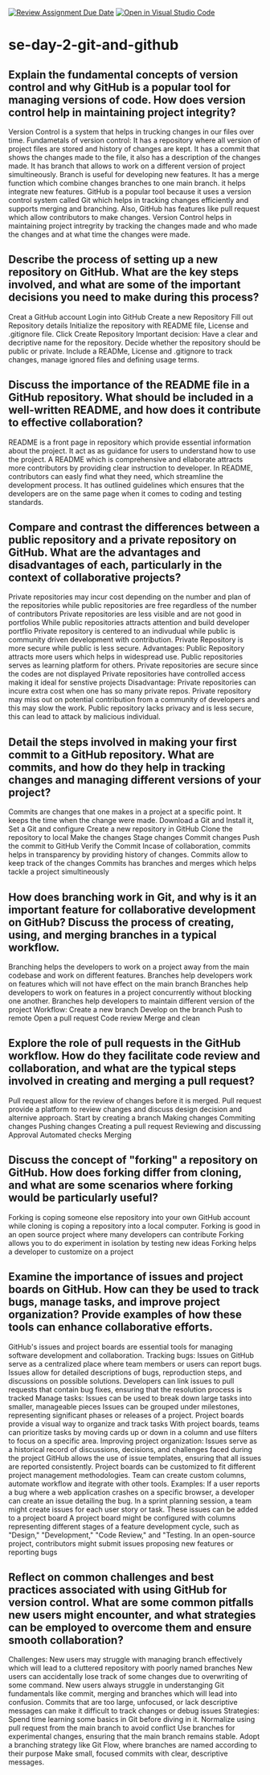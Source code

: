 [![Review Assignment Due Date](https://classroom.github.com/assets/deadline-readme-button-22041afd0340ce965d47ae6ef1cefeee28c7c493a6346c4f15d667ab976d596c.svg)](https://classroom.github.com/a/8wgCKhpZ)
[![Open in Visual Studio Code](https://classroom.github.com/assets/open-in-vscode-2e0aaae1b6195c2367325f4f02e2d04e9abb55f0b24a779b69b11b9e10269abc.svg)](https://classroom.github.com/online_ide?assignment_repo_id=15584829&assignment_repo_type=AssignmentRepo)
# se-day-2-git-and-github
## Explain the fundamental concepts of version control and why GitHub is a popular tool for managing versions of code. How does version control help in maintaining project integrity?
Version Control is a system that helps in trucking changes in our files over time. 
Fundametals of version control:
It has a repository where all version of project files are stored and history of changes are kept.
It has a commit that shows the changes made to the file, it also has a description of the changes made.
It has branch that allows to work on a different version of project simultineously. Branch is useful for developing new features.
It has a merge function which combine changes branches to one main branch. it helps integrate new features.
GitHub is a popular tool because it uses a version control system called Git which helps in tracking changes efficiently and supports merging and branching. Also, GitHub has features like pull request which allow contributors to make changes.
Version Control helps in maintaining project intregrity by tracking the changes made and who made the changes and at what time the changes were made.
## Describe the process of setting up a new repository on GitHub. What are the key steps involved, and what are some of the important decisions you need to make during this process?
Creat a GitHub account
Login into GitHub
Create a new Repository
Fill out Repository details
Initialize the repository with README file, License and .gitignore file.
Click Create Repository
Important decision:
Have a clear and decriptive name for the repository.
Decide whether the repository should be public or private.
Include a READMe, License and .gitignore to track changes, manage ignored files and defining usage terms.
## Discuss the importance of the README file in a GitHub repository. What should be included in a well-written README, and how does it contribute to effective collaboration?
README is a front page in repository which provide essential information about the project.
It act as as guidance for users to understand how to use the project.
A README which is comprehensive and ellaborate attracts more contributors by providing clear instruction to developer.
In README, contributors can easly find what they need, which streamline the development process.
It has outlined guidelines which ensures that the developers are on the same page when it comes to coding and testing standards.
## Compare and contrast the differences between a public repository and a private repository on GitHub. What are the advantages and disadvantages of each, particularly in the context of collaborative projects?
Private repositories may incur cost depending on the number and plan of the repositories while public repositories are free regardless of the number of contributors
Private repositories are less visible and are not good in portfolios While public repositories attracts attention and build developer portflio
Private repository is centered to an indivudual while public is community driven development with contribution.
Private Repository is more secure while public is less secure.
Advantages:
Public Repository attracts more users which helps in widespread use.
Public repositories serves as learning platform for others.
Private repositories are secure since the codes are not displayed
Private repositories have controlled access making it ideal for senstive projects
Disadvantage:
Private repositories can incure extra cost when one has so many private repos.
Private repository may miss out on potential contribution from a community of developers and this may slow the work.
Public repository lacks privacy and is less secure, this can lead to attack by malicious individual.


## Detail the steps involved in making your first commit to a GitHub repository. What are commits, and how do they help in tracking changes and managing different versions of your project?
Commits are changes that one makes in a project at a specific point. It keeps the time when the change were made.
Download a Git and Install it,
Set a Git and configure
Create a new repository in GitHub
Clone the repository to local
Make the changes
Stage changes
Commit changes
Push the commit to GitHub
Verify the Commit
Incase of collaboration, commits helps in transparency by providing history of changes.
Commits allow to keep track of the changes
Commits has branches and merges which helps tackle a project simultineously
## How does branching work in Git, and why is it an important feature for collaborative development on GitHub? Discuss the process of creating, using, and merging branches in a typical workflow.
Branching helps the developers to work on a project away from the main codebase and work on different features.
Branches help developers work on features which will not have effect on the main branch
Branches help developers to work on features in a project concurrently without blocking one another.
Branches help developers to maintain different version of the project
Workflow:
Create a new branch
Develop on the branch
Push to remote
Open a pull request
Code review
Merge and clean 
## Explore the role of pull requests in the GitHub workflow. How do they facilitate code review and collaboration, and what are the typical steps involved in creating and merging a pull request?
Pull request allow for the review of changes before it is merged.
Pull request provide a platform to review changes and discuss design decision and alternive approach.
Start by creating a branch
Making changes
Commiting changes
Pushing changes
Creating a pull request
Reviewing and discussing
Approval
Automated checks
Merging
## Discuss the concept of "forking" a repository on GitHub. How does forking differ from cloning, and what are some scenarios where forking would be particularly useful?
Forking is coping someone else repository into your own GitHub account while cloning is coping a repository into a local computer.
Forking is good in an open source project where many developers can contribute 
Forking allows you to do experiment in isolation by testing new ideas
Forking helps a developer to customize on a project

## Examine the importance of issues and project boards on GitHub. How can they be used to track bugs, manage tasks, and improve project organization? Provide examples of how these tools can enhance collaborative efforts.
GitHub's issues and project boards are essential tools for managing software development and collaboration.
Tracking bugs:
Issues on GitHub serve as a centralized place where team members or users can report bugs.
Issues allow for detailed descriptions of bugs, reproduction steps, and discussions on possible solutions.
Developers can link issues to pull requests that contain bug fixes, ensuring that the resolution process is tracked
Manage tasks:
Issues can be used to break down large tasks into smaller, manageable pieces
Issues can be grouped under milestones, representing significant phases or releases of a project.
Project boards provide a visual way to organize and track tasks
With project boards, teams can prioritize tasks by moving cards up or down in a column and use filters to focus on a specific area.
Improving project organization:
Issues serve as a historical record of discussions, decisions, and challenges faced during the project
GitHub allows the use of issue templates, ensuring that all issues are reported consistently. 
Project boards can be customized to fit different project management methodologies. Team can create custom columns, automate workflow and itegrate with other tools.
Examples:
If a user reports a bug where a web application crashes on a specific browser, a developer can create an issue detailing the bug.
In a sprint planning session, a team might create issues for each user story or task. These issues can be added to a project board
A project board might be configured with columns representing different stages of a feature development cycle, such as "Design," "Development," "Code Review," and "Testing.
In an open-source project, contributors might submit issues proposing new features or reporting bugs
## Reflect on common challenges and best practices associated with using GitHub for version control. What are some common pitfalls new users might encounter, and what strategies can be employed to overcome them and ensure smooth collaboration?
Challenges:
New users may struggle with managing branch effectively which will lead to a cluttered repository with poorly named branches
New users can accidentally lose track of some changes due to overwriting of some command.
New users always struggle in understanging Git fundamentals like commit, merging and branches which will lead into confusion.
Commits that are too large, unfocused, or lack descriptive messages can make it difficult to track changes or debug issues
Strategies:
Spend time learning some basics in Git before diving in it.
Normalize using pull request from the main branch to avoid conflict
Use branches for experimental changes, ensuring that the main branch remains stable.
Adopt a branching strategy like Git Flow, where branches are named according to their purpose 
Make small, focused commits with clear, descriptive messages.
